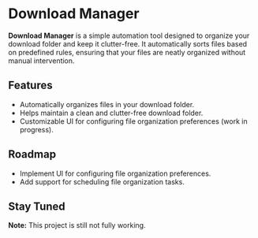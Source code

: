 # Download Manager

**Download Manager** is a simple automation tool designed to organize your download folder and keep it clutter-free. It automatically sorts files based on predefined rules, ensuring that your files are neatly organized without manual intervention.

## Features

- Automatically organizes files in your download folder.
- Helps maintain a clean and clutter-free download folder.
- Customizable UI for configuring file organization preferences (work in progress).

## Roadmap

- Implement UI for configuring file organization preferences.
- Add support for scheduling file organization tasks.

## Stay Tuned

**Note:** This project is still not fully working. 
